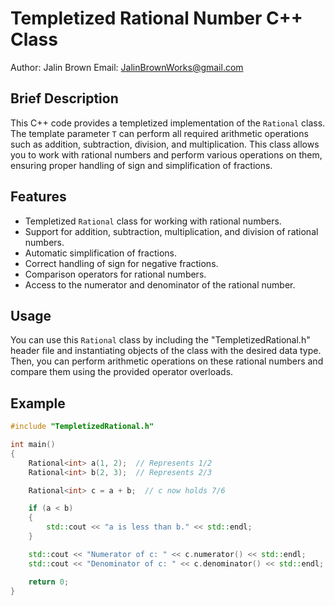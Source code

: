 # Templetized Rational Number C++ Class

Author: Jalin Brown
Email: JalinBrownWorks@gmail.com

## Brief Description

This C++ code provides a templetized implementation of the `Rational` class. The template parameter `T` can perform all required arithmetic operations such as addition, subtraction, division, and multiplication. This class allows you to work with rational numbers and perform various operations on them, ensuring proper handling of sign and simplification of fractions.

## Features

- Templetized `Rational` class for working with rational numbers.
- Support for addition, subtraction, multiplication, and division of rational numbers.
- Automatic simplification of fractions.
- Correct handling of sign for negative fractions.
- Comparison operators for rational numbers.
- Access to the numerator and denominator of the rational number.

## Usage

You can use this `Rational` class by including the "TempletizedRational.h" header file and instantiating objects of the class with the desired data type. Then, you can perform arithmetic operations on these rational numbers and compare them using the provided operator overloads.

## Example

```cpp
#include "TempletizedRational.h"

int main()
{
    Rational<int> a(1, 2);  // Represents 1/2
    Rational<int> b(2, 3);  // Represents 2/3

    Rational<int> c = a + b;  // c now holds 7/6

    if (a < b)
    {
        std::cout << "a is less than b." << std::endl;
    }

    std::cout << "Numerator of c: " << c.numerator() << std::endl;
    std::cout << "Denominator of c: " << c.denominator() << std::endl;

    return 0;
}
```

